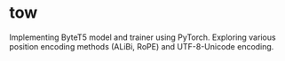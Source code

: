 # tow

Implementing ByteT5 model and trainer using PyTorch. Exploring various position encoding methods (ALiBi, RoPE) and UTF-8-Unicode encoding.